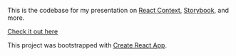This is the codebase for my presentation on [React Context](https://reactjs.org/docs/context.html), [Storybook](https://storybook.js.org/), and more.

[Check it out here](http://georgemauer.net/react-context-storybook/storybook-static)

This project was bootstrapped with [Create React App](https://github.com/facebook/create-react-app).
